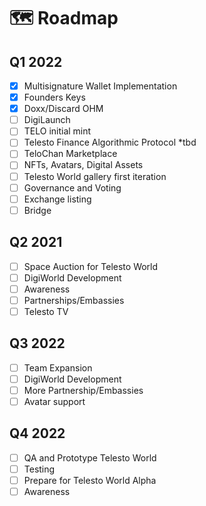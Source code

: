 # 🗺 Roadmap

## Q1 2022

* [x] Multisignature Wallet Implementation
* [x] Founders Keys
* [x] Doxx/Discard OHM
* [ ] DigiLaunch
* [ ] TELO initial mint
* [ ] Telesto Finance Algorithmic Protocol \*tbd
* [ ] TeloChan Marketplace
* [ ] NFTs, Avatars, Digital Assets
* [ ] Telesto World gallery first iteration
* [ ] Governance and Voting
* [ ] Exchange listing
* [ ] Bridge

## Q2 2021

* [ ] Space Auction for Telesto World
* [ ] DigiWorld Development
* [ ] Awareness
* [ ] Partnerships/Embassies
* [ ] Telesto TV

## Q3 2022

* [ ] Team Expansion
* [ ] DigiWorld Development
* [ ] More Partnership/Embassies
* [ ] Avatar support

## Q4 2022

* [ ] QA and Prototype Telesto World
* [ ] Testing
* [ ] Prepare for Telesto World Alpha
* [ ] Awareness
